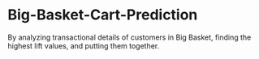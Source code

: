 # Big-Basket-Cart-Prediction
By analyzing transactional details of customers in Big Basket, finding the highest lift values, and putting them together.
